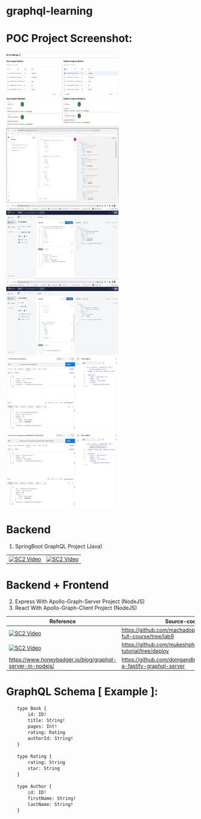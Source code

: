 # graphql-learning

# POC Project Screenshot:
<img src="./final_01.JPG" alt="Final Result" style="width: 300px; height: 200px;"/>&nbsp; <img src="./Example_Query_Springboot.JPG" alt="Final Result" style="width: 300px; height: 200px">&nbsp; <img src="./Example_Mutation_CreateBook2.JPG" alt="Final Result" style="width: 300px; height: 200px"/>&nbsp; <img src="./Example_Query_FindByIdBook.JPG" alt="Final Result" style="width: 300px; height: 200px"/>&nbsp; <img src="./Example_RestAPI_CreateBook.JPG" alt="Final Result" style="width: 300px; height: 200px"/>&nbsp; <img src="./Example_RestAPI_FindByIdBook.JPG" alt="Final Result" style="width: 300px; height: 200px"/>

# Backend

1. SpringBoot GraphQL Project (Java)
   
|||
| - | - |
| [![SC2 Video](https://img.youtube.com/vi/K_MGBQ_1Nic/0.jpg)](https://www.youtube.com/watch?v=K_MGBQ_1Nic) | [![SC2 Video](https://img.youtube.com/vi/H_U2Bu75Ohc/0.jpg)](https://www.youtube.com/watch?v=H_U2Bu75Ohc) |


# Backend + Frontend

2. Express With Apollo-Graph-Server Project (NodeJS)
3. React With Apollo-Graph-Client Project (NodeJS)

| Reference | Source-code |
| - 	| - 		  |
| [![SC2 Video](https://img.youtube.com/vi/yqWzCV0kU_c/0.jpg)](https://www.youtube.com/watch?v=yqWzCV0kU_c&list=PLpPqplz6dKxXICtNgHY1tiCPau_AwWAJU&index=9) | https://github.com/machadop1407/graphql-full-course/tree/lab9 |
| [![SC2 Video](https://img.youtube.com/vi/NNNcoWZ6Ih0/0.jpg)](https://www.youtube.com/watch?v=NNNcoWZ6Ih0&list=PLB97yPrFwo5i9zDrWfvkohPec3Q6EEC9J&index=1&t=4s) | https://github.com/mukeshphulwani66/GraphQl-tutorial/tree/deploy |
| https://www.honeybadger.io/blog/graphql-server-in-nodejs/ | https://github.com/doingandlearning/creating-a-fastify-graphql-server |

# GraphQL Schema [ Example ]:

```
	type Book {
	    id: ID!
	    title: String!
	    pages: Int!
	    rating: Rating
	    authorId: String!
	}
	
	type Rating {
		rating: String
		star: String
	}
	
	type Author {
	    id: ID!
	    firstName: String!
	    lastName: String!
	}

```
